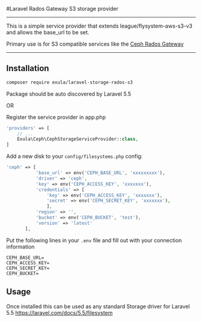 #Laravel Rados Gateway S3 storage provider
___
This is  a simple service provider that extends league/flysystem-aws-s3-v3 and allows the base_url to be set.

Primary use is for S3 compatible services like the [Ceph Rados Gateway](http://docs.ceph.com/docs/master/radosgw/s3/)

___

## Installation

```bash
composer require exula/laravel-storage-rados-s3
```
Package should be auto discovered by Laravel 5.5

OR

Register the service provider in app.php
```php
'providers' => [
    // ...
    Exula\Ceph\CephStorageServiceProvider::class,
]
```

Add a new disk to your `config/filesystems.php` config:
 ```php
'ceph' => [
            'base_url' => env('CEPH_BASE_URL', 'xxxxxxxxx'),
            'driver' => 'ceph',
            'key' => env('CEPH_ACCESS_KEY', 'xxxxxxx'),
            'credentials' => [
                'key' => env('CEPH_ACCESS_KEY', 'xxxxxxx'),
                'secret' => env('CEPH_SECRET_KEY', 'xxxxxxx'),
                ],
            'region' => '',
            'bucket' => env('CEPH_BUCKET', 'test'),
            'version' => 'latest'
        ],
```


Put the following lines in your `.env` file and fill out with your connection information
```
CEPH_BASE_URL=
CEPH_ACCESS_KEY=
CEPH_SECRET_KEY=
CEPH_BUCKET=

```


## Usage
Once installed this can be used as any standard Storage driver for Laravel 5.5
https://laravel.com/docs/5.5/filesystem